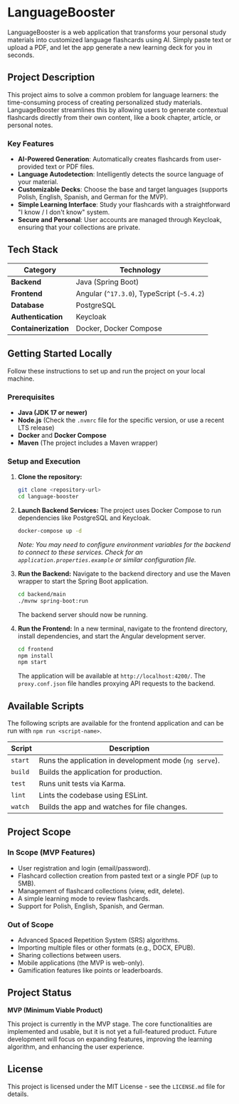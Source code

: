 # LanguageBooster

LanguageBooster is a web application that transforms your personal study materials into customized language flashcards using AI. Simply paste text or upload a PDF, and let the app generate a new learning deck for you in seconds.

## Project Description

This project aims to solve a common problem for language learners: the time-consuming process of creating personalized study materials. LanguageBooster streamlines this by allowing users to generate contextual flashcards directly from their own content, like a book chapter, article, or personal notes.

### Key Features

- **AI-Powered Generation**: Automatically creates flashcards from user-provided text or PDF files.
- **Language Autodetection**: Intelligently detects the source language of your material.
- **Customizable Decks**: Choose the base and target languages (supports Polish, English, Spanish, and German for the MVP).
- **Simple Learning Interface**: Study your flashcards with a straightforward "I know / I don't know" system.
- **Secure and Personal**: User accounts are managed through Keycloak, ensuring that your collections are private.

## Tech Stack

| Category          | Technology                               |
| ----------------- | ---------------------------------------- |
| **Backend**       | Java (Spring Boot)                       |
| **Frontend**      | Angular (`^17.3.0`), TypeScript (`~5.4.2`) |
| **Database**      | PostgreSQL                               |
| **Authentication**| Keycloak                                 |
| **Containerization**| Docker, Docker Compose                   |

## Getting Started Locally

Follow these instructions to set up and run the project on your local machine.

### Prerequisites

- **Java (JDK 17 or newer)**
- **Node.js** (Check the `.nvmrc` file for the specific version, or use a recent LTS release)
- **Docker** and **Docker Compose**
- **Maven** (The project includes a Maven wrapper)

### Setup and Execution

1.  **Clone the repository:**
    ```sh
    git clone <repository-url>
    cd language-booster
    ```

2.  **Launch Backend Services:**
    The project uses Docker Compose to run dependencies like PostgreSQL and Keycloak.
    ```sh
    docker-compose up -d
    ```
    *Note: You may need to configure environment variables for the backend to connect to these services. Check for an `application.properties.example` or similar configuration file.*

3.  **Run the Backend:**
    Navigate to the backend directory and use the Maven wrapper to start the Spring Boot application.
    ```sh
    cd backend/main
    ./mvnw spring-boot:run
    ```
    The backend server should now be running.

4.  **Run the Frontend:**
    In a new terminal, navigate to the frontend directory, install dependencies, and start the Angular development server.
    ```sh
    cd frontend
    npm install
    npm start
    ```
    The application will be available at `http://localhost:4200/`. The `proxy.conf.json` file handles proxying API requests to the backend.

## Available Scripts

The following scripts are available for the frontend application and can be run with `npm run <script-name>`.

| Script      | Description                                             |
| ----------- | ------------------------------------------------------- |
| `start`     | Runs the application in development mode (`ng serve`).    |
| `build`     | Builds the application for production.                  |
| `test`      | Runs unit tests via Karma.                              |
| `lint`      | Lints the codebase using ESLint.                        |
| `watch`     | Builds the app and watches for file changes.            |

## Project Scope

### In Scope (MVP Features)

- User registration and login (email/password).
- Flashcard collection creation from pasted text or a single PDF (up to 5MB).
- Management of flashcard collections (view, edit, delete).
- A simple learning mode to review flashcards.
- Support for Polish, English, Spanish, and German.

### Out of Scope

- Advanced Spaced Repetition System (SRS) algorithms.
- Importing multiple files or other formats (e.g., DOCX, EPUB).
- Sharing collections between users.
- Mobile applications (the MVP is web-only).
- Gamification features like points or leaderboards.

## Project Status

**MVP (Minimum Viable Product)**

This project is currently in the MVP stage. The core functionalities are implemented and usable, but it is not yet a full-featured product. Future development will focus on expanding features, improving the learning algorithm, and enhancing the user experience.

## License

This project is licensed under the MIT License - see the `LICENSE.md` file for details.
